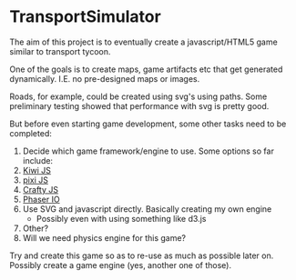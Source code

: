 # TransportSimulator
The aim of this project is to eventually create a javascript/HTML5 game similar to transport tycoon.

One of the goals is to create maps, game artifacts etc that get generated dynamically. I.E. no pre-designed maps or images.

Roads, for example, could be created using svg's using paths. Some preliminary testing showed that performance with svg is pretty good.

But before even starting game development, some other tasks need to be completed:

1. Decide which game framework/engine to use. Some options so far include:      
  1. [Kiwi JS](http://www.kiwijs.org/)
  2. [pixi JS](http://www.pixijs.com/) 
  3. [Crafty JS](http://craftyjs.com/) 
  4. [Phaser IO](http://phaser.io/)
  5. Use SVG and javascript directly. Basically creating my own engine 
		- Possibly even with using something like d3.js
  6. Other?
2. Will we need physics engine for this game?

Try and create this game so as to re-use as much as possible later on. Possibly create a game engine (yes, another one of those).
